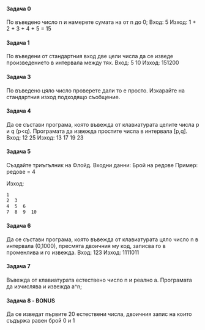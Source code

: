 #### Задача 0

По въведено число n и намерете сумата на от n  до 0;
Вход: 5 
Изход:  1 + 2 + 3 + 4 + 5 = 15

#### Задача 1

По въведени от стандартния вход две цели числа да се изведе произведението в интервала между тях. 
Вход: 5 10
Изход: 151200

#### Задача 3

По въведено цяло число проверете дали то е просто. Изкарайте на стандартния изход подходящо съобщение.

#### Задача 4

Да се състави програма, която въвежда от клавиатурата целите числа p и q (p<q). Програмата да извежда простите числа в интервала [p,q].
Вход: 12 25
Изход: 13 17 19 23

#### Задача 5

Създайте триъгълник на Флойд.
Входни данни: Брой на редове 
Пример: редове = 4

Изход: 

```txt
1
2  3
4  5  6
7  8  9  10 
```

#### Задача 6

Да се състави програма, която въвежда от клавиатурата цяло число n в интервала (0,1000), пресмята двоичния му код, записва го в променлива и го извежда.
Вход: 123
Изход: 1111011



#### Задача 7

Въвежда от клавиатурата естествено число n и реално a. Програмата да изчислява и извежда а^n;



#### Задача 8 - BONUS

Да се изведат първите 20 естествени числа, двоичния запис на които съдържа равен брой 0 и 1